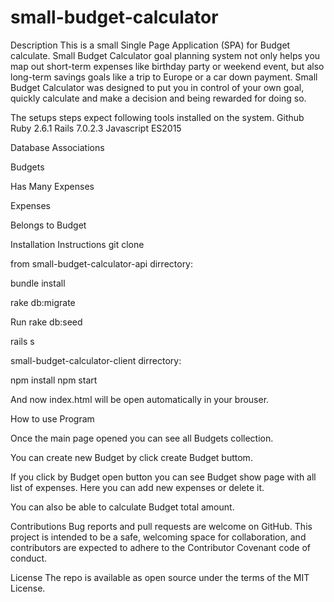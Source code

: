 # small-budget-calculator

Description
This is a small Single Page Application (SPA) for Budget calculate. Small Budget Calculator goal planning system not only helps you map out short-term expenses like birthday party or weekend event, but also long-term savings goals like a trip to Europe or a car down payment. Small Budget Calculator was designed to put you in control of your own goal, quickly calculate and make a decision and being rewarded for doing so. 

The setups steps expect following tools installed on the system.
Github
Ruby 2.6.1
Rails 7.0.2.3
Javascript ES2015

Database Associations

Budgets 

Has Many Expenses 

Expenses

Belongs to Budget

Installation Instructions
git clone

from small-budget-calculator-api dirrectory:

bundle install

rake db:migrate

Run rake db:seed

rails s

small-budget-calculator-client dirrectory:

npm install
npm start

And now index.html will be open automatically in your brouser. 

How to use Program

Once the main page opened you can see all Budgets collection.

You can create new Budget by click create Budget buttom.

If you click by Budget open button you can see Budget show page with all list of expenses.
Here you can add new expenses or delete it.

You can also be able to calculate Budget total amount.

Contributions
Bug reports and pull requests are welcome on GitHub. This project is intended to be a safe, welcoming space for collaboration, and contributors are expected to adhere to the Contributor Covenant code of conduct.

License
The repo is available as open source under the terms of the MIT License.

